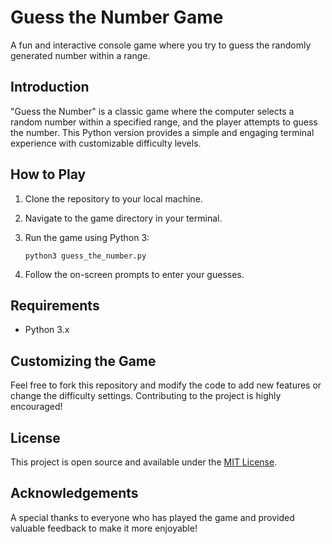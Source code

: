 # Guess the Number Game

A fun and interactive console game where you try to guess the randomly generated number within a range.

## Introduction

"Guess the Number" is a classic game where the computer selects a random number within a specified range, and the player attempts to guess the number. This Python version provides a simple and engaging terminal experience with customizable difficulty levels.

## How to Play

1. Clone the repository to your local machine.
2. Navigate to the game directory in your terminal.
3. Run the game using Python 3:

    ```
    python3 guess_the_number.py
    ```

4. Follow the on-screen prompts to enter your guesses.

## Requirements

- Python 3.x

## Customizing the Game

Feel free to fork this repository and modify the code to add new features or change the difficulty settings. Contributing to the project is highly encouraged!

## License

This project is open source and available under the [MIT License](LICENSE.md).

## Acknowledgements

A special thanks to everyone who has played the game and provided valuable feedback to make it more enjoyable!

